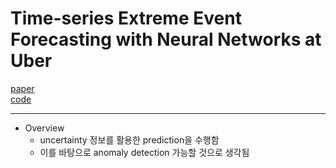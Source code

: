 # Time-series Extreme Event Forecasting with Neural Networks at Uber

[paper](http://roseyu.com/time-series-workshop/submissions/TSW2017_paper_3.pdf)  
[code]()

---
* Overview
  * uncertainty 정보를 활용한 prediction을 수행함
  * 이를 바탕으로 anomaly detection 가능할 것으로 생각됨